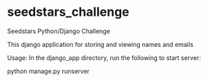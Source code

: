 # seedstars_challenge
Seedstars Python/Django Challenge

This django application for storing and viewing names and emails

Usage:
In the django_app directory, run the following to start server:

python manage.py runserver

